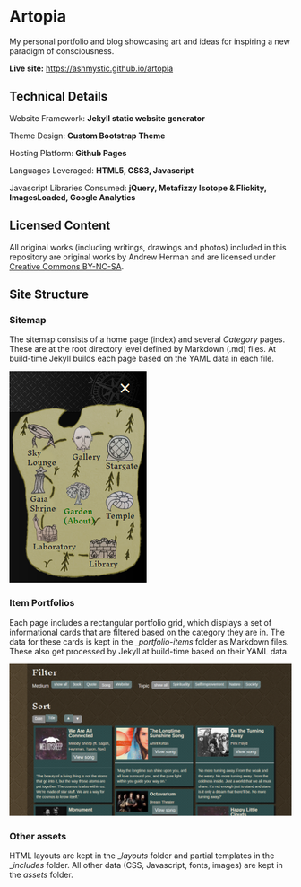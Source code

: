 # Artopia

My personal portfolio and blog showcasing art and ideas for inspiring a new paradigm of consciousness.

**Live site:** https://ashmystic.github.io/artopia

## Technical Details

Website Framework: **Jekyll static website generator**

Theme Design: **Custom Bootstrap Theme**

Hosting Platform: **Github Pages**

Languages Leveraged: **HTML5, CSS3, Javascript**

Javascript Libraries Consumed: **jQuery, Metafizzy Isotope & Flickity, ImagesLoaded, Google Analytics**

## Licensed Content

All original works (including writings, drawings and photos) included in this repository are original works by Andrew Herman and are licensed under <a href="https://creativecommons.org/licenses/by-nc-sa/4.0" target="_blank">Creative Commons BY-NC-SA</a>.

## Site Structure

### Sitemap

The sitemap consists of a home page (index) and several _Category_ pages. These are at the root directory level defined by Markdown (.md) files. At build-time Jekyll builds each page based on the YAML data in each file.

![Sitemap Navigation](assets/images/sitemap_screenshot.png "Sitemap Navigation Menu")

### Item Portfolios

Each page includes a rectangular portfolio grid, which displays a set of informational cards that are filtered based on the category they are in. The data for these cards is kept in the __portfolio-items_ folder as Markdown files. These also get processed by Jekyll at build-time based on their YAML data.

![Item Portfolio](assets/images/item_portfolio_screeshot.png "Sky Lounge Item Portfolio")

### Other assets

HTML layouts are kept in the __layouts_ folder and partial templates in the __includes_ folder. All other data (CSS, Javascript, fonts, images) are kept in the _assets_ folder.
